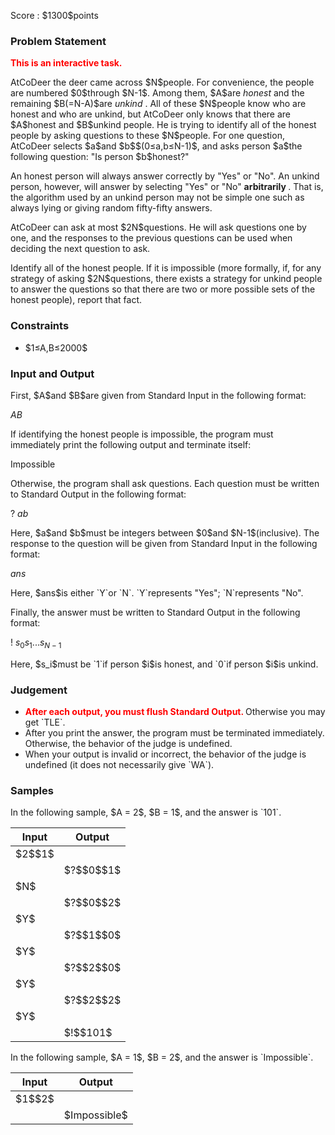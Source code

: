 
<div>

<span>

<span>

<p>
Score : $1300$points
</p>

<div>

<section>

### **Problem Statement**

<p>

<font color="red">
<strong>
This is an interactive task.
</strong>
</font>

</p>

<p>
AtCoDeer the deer came across $N$people. For convenience, the people are numbered $0$through $N-1$.
Among them, $A$are 
<em>
honest
</em>
and the remaining $B(=N-A)$are 
<em>
unkind
</em>
.
All of these $N$people know who are honest and who are unkind, but AtCoDeer only knows that there are $A$honest and $B$unkind people.
He is trying to identify all of the honest people by asking questions to these $N$people.
For one question, AtCoDeer selects $a$and $b$$(0≤a,b≤N-1)$, and asks person $a$the following question: "Is person $b$honest?"
</p>

<p>
An honest person will always answer correctly by "Yes" or "No".
An unkind person, however, will answer by selecting "Yes" or "No" 
<strong>
arbitrarily
</strong>
.
That is, the algorithm used by an unkind person may not be simple one such as always lying or giving random fifty-fifty answers.
</p>

<p>
AtCoDeer can ask at most $2N$questions. He will ask questions one by one, and the responses to the previous questions can be used when deciding the next question to ask.
</p>

<p>
Identify all of the honest people.
If it is impossible (more formally, if, for any strategy of asking $2N$questions, there exists a strategy for unkind people to answer the questions so that there are two or more possible sets of the honest people), report that fact.
</p>

</section>

</div>

<div>

<section>

### **Constraints**

<ul>

<li>
$1≤A,B≤2000$
</li>

</ul>

</section>

</div>

<div>

<section>

### **Input and Output**

<p>
First, $A$and $B$are given from Standard Input in the following format:
</p>

<div>

$A$$B$
</div>

<p>
If identifying the honest people is impossible, the program must immediately print the following output and terminate itself:
</p>

<div>

Impossible

</div>

<p>
Otherwise, the program shall ask questions.
Each question must be written to Standard Output in the following format:
</p>

<div>

? $a$$b$
</div>

<p>
Here, $a$and $b$must be integers between $0$and $N-1$(inclusive).
The response to the question will be given from Standard Input in the following format:
</p>

<div>

$ans$
</div>

<p>
Here, $ans$is either `Y`or `N`.
`Y`represents "Yes"; `N`represents "No".
</p>

<p>
Finally, the answer must be written to Standard Output in the following format:
</p>

<div>

! $s_0s_1...s_{N-1}$
</div>

<p>
Here, $s_i$must be `1`if person $i$is honest, and `0`if person $i$is unkind.
</p>

</section>

</div>

<div>

<section>

### **Judgement**

<ul>

<li>

<font color="red">
<strong>
After each output, you must flush Standard Output.
</strong>
</font>
Otherwise you may get `TLE`.
</li>

<li>
After you print the answer, the program must be terminated immediately. Otherwise, the behavior of the judge is undefined.
</li>

<li>
When your output is invalid or incorrect, the behavior of the judge is undefined (it does not necessarily give `WA`).
</li>

</ul>

</section>

</div>

<div>

<section>

### **Samples**

<p>
In the following sample, $A = 2$, $B = 1$, and the answer is `101`.
</p>

<table>

<thead>

<tr>

<th>
Input
</th>

<th>
Output
</th>

</tr>

</thead>

<tbody>

<tr>

<td>
$2$$1$
</td>

<td>

</td>

</tr>

<tr>

<td>

</td>

<td>
$?$$0$$1$
</td>

</tr>

<tr>

<td>
$N$
</td>

<td>

</td>

</tr>

<tr>

<td>

</td>

<td>
$?$$0$$2$
</td>

</tr>

<tr>

<td>
$Y$
</td>

<td>

</td>

</tr>

<tr>

<td>

</td>

<td>
$?$$1$$0$
</td>

</tr>

<tr>

<td>
$Y$
</td>

<td>

</td>

</tr>

<tr>

<td>

</td>

<td>
$?$$2$$0$
</td>

</tr>

<tr>

<td>
$Y$
</td>

<td>

</td>

</tr>

<tr>

<td>

</td>

<td>
$?$$2$$2$
</td>

</tr>

<tr>

<td>
$Y$
</td>

<td>

</td>

</tr>

<tr>

<td>

</td>

<td>
$!$$101$
</td>

</tr>

</tbody>

</table>

<p>
In the following sample, $A = 1$, $B = 2$, and the answer is `Impossible`.
</p>

<table>

<thead>

<tr>

<th>
Input
</th>

<th>
Output
</th>

</tr>

</thead>

<tbody>

<tr>

<td>
$1$$2$
</td>

<td>

</td>

</tr>

<tr>

<td>

</td>

<td>
$Impossible$
</td>

</tr>

</tbody>

</table>

</section>

</div>

</span>

</span>

</div>
